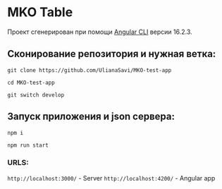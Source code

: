 # MKO Table

Проект сгенерирован при помощи [Angular CLI](https://github.com/angular/angular-cli) версии 16.2.3.

## Сконирование репозитория и нужная ветка:

```
git clone https://github.com/UlianaSavi/MKO-test-app
```

```
cd MKO-test-app
```
```
git switch develop
```

## Запуск приложения и json сервера:

```
npm i
```

```
npm run start
```
### URLS:
`http://localhost:3000/` - Server
`http://localhost:4200/` - Angular app
